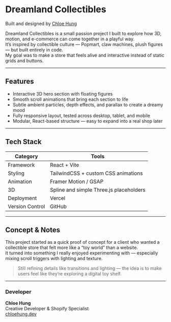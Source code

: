 # Dreamland Collectibles

Built and designed by [Chloe Hung](https://github.com/chloehungdev)

Dreamland Collectibles is a small passion project I built to explore how 3D, motion, and e-commerce can come together in a playful way.  
It’s inspired by collectible culture — Popmart, claw machines, plush figures — but built entirely in code.  
My goal was to make a store that feels alive and interactive instead of static grids and buttons.

---

## Features

- Interactive 3D hero section with floating figures 
- Smooth scroll animations that bring each section to life  
- Subtle ambient particles, depth effects, and parallax to create a dreamy mood  
- Fully responsive layout, tested across desktop, tablet, and mobile  
- Modular, React-based structure — easy to expand into a real shop later  

---

## Tech Stack

| Category | Tools |
|-----------|-------|
| Framework | React + Vite |
| Styling | TailwindCSS + custom CSS animations |
| Animation | Framer Motion / GSAP |
| 3D | Spline and simple Three.js placeholders |
| Deployment | Vercel |
| Version Control | GitHub |

---

## Concept & Notes

This project started as a quick proof of concept for a client who wanted a collectible store that felt more like a “toy world” than a website.  
It turned into something I really enjoyed experimenting with — especially mixing scroll triggers with lighting and texture.

> Still refining details like transitions and lighting — the idea is to make users feel like they’re exploring a digital toy shelf.

---

### Developer

**Chloe Hung**  
Creative Developer & Shopify Specialist  
[chloehung.dev](#)
